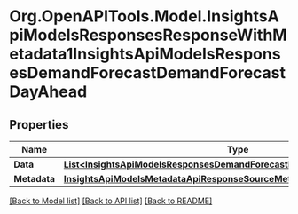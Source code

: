 # Org.OpenAPITools.Model.InsightsApiModelsResponsesResponseWithMetadata1InsightsApiModelsResponsesDemandForecastDemandForecastDayAhead

## Properties

Name | Type | Description | Notes
------------ | ------------- | ------------- | -------------
**Data** | [**List&lt;InsightsApiModelsResponsesDemandForecastDemandForecastDayAhead&gt;**](InsightsApiModelsResponsesDemandForecastDemandForecastDayAhead.md) |  | [optional] 
**Metadata** | [**InsightsApiModelsMetadataApiResponseSourceMetadata**](InsightsApiModelsMetadataApiResponseSourceMetadata.md) |  | [optional] 

[[Back to Model list]](../README.md#documentation-for-models) [[Back to API list]](../README.md#documentation-for-api-endpoints) [[Back to README]](../README.md)

